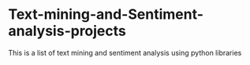# Text-mining-and-Sentiment-analysis-projects
This is a list of text mining and sentiment analysis using python libraries 
